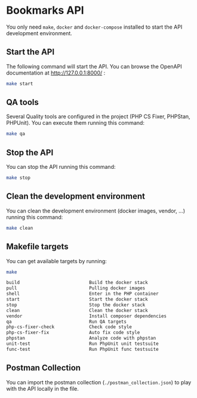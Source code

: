 # Bookmarks API

You only need `make`, `docker` and `docker-compose` installed to start the API development environment.

## Start the API

The following command will start the API.
You can browse the OpenAPI documentation at http://127.0.0.1:8000/ :

```bash
make start
```

## QA tools

Several Quality tools are configured in the project (PHP CS Fixer, PHPStan, PHPUnit).
You can execute them running this command: 
```bash
make qa
```

## Stop the API

You can stop the API running this command:
```bash
make stop
```

## Clean the development environment

You can clean the development environment (docker images, vendor, ...) running this command:
```bash
make clean
```

## Makefile targets

You can get available targets by running:
```bash
make
```

```bash
build                          Build the docker stack
pull                           Pulling docker images
shell                          Enter in the PHP container
start                          Start the docker stack
stop                           Stop the docker stack
clean                          Clean the docker stack
vendor                         Install composer dependencies
qa                             Run QA targets
php-cs-fixer-check             Check code style
php-cs-fixer-fix               Auto fix code style
phpstan                        Analyze code with phpstan
unit-test                      Run PhpUnit unit testsuite
func-test                      Run PhpUnit func testsuite
```

## Postman Collection

You can import the postman collection (`./postman_collection.json`) to play with the API locally in the file.
